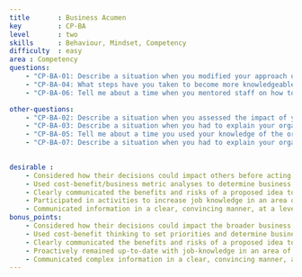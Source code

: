 ```yaml
---
title       : Business Acumen
key         : CP-BA
level       : two
skills      : Behaviour, Mindset, Competency
difficulty  : easy
area : Competency
questions:
    - "CP-BA-01: Describe a situation when you modified your approach on an assignment due to a change in business conditions."
    - "CP-BA-04: What steps have you taken to become more knowledgeable and effective in your role?"
    - "CP-BA-06: Tell me about a time when you mentored staff on how to effectively communicate complex or sensitive ideas in a manner that is easily understood. How did you communicate this change to others?"

other-questions:     
    - "CP-BA-02: Describe a situation when you assessed the impact of your work from a cost-benefit or business-metric perspective."
    - "CP-BA-03: Describe a situation when you had to explain your organisation’s business strategy to a client, candidate, partner, or vendor."
    - "CP-BA-05: Tell me about a time you used your knowledge of the organisation to get an idea approved."
    - "CP-BA-07: Describe a situation when you had to explain your organisation’s business strategy to a client, candidate, partner, or vendor. What steps have you taken to become more knowledgeable and effective in your role?"

    
desirable :
    - Considered how their decisions could impact others before acting
    - Used cost-benefit/business metric analyses to determine business impact
    - Clearly communicated the benefits and risks of a proposed idea to others
    - Participated in activities to increase job knowledge in an area of expertise
    - Communicated information in a clear, convincing manner, at a level appropriate for the audience and occasion
bonus_points:
    - Considered how their decisions could impact the broader business, before acting, and whether they were compatible with organisational goals and objectives
    - Used cost-benefit thinking to set priorities and determine business impact
    - Clearly communicated the benefits and risks of a proposed idea to senior stakeholders and received support
    - Proactively remained up-to-date with job-knowledge in an area of expertise
    - Communicated complex information in a clear, convincing manner, at a level appropriate for the audience and occasion
---
```

